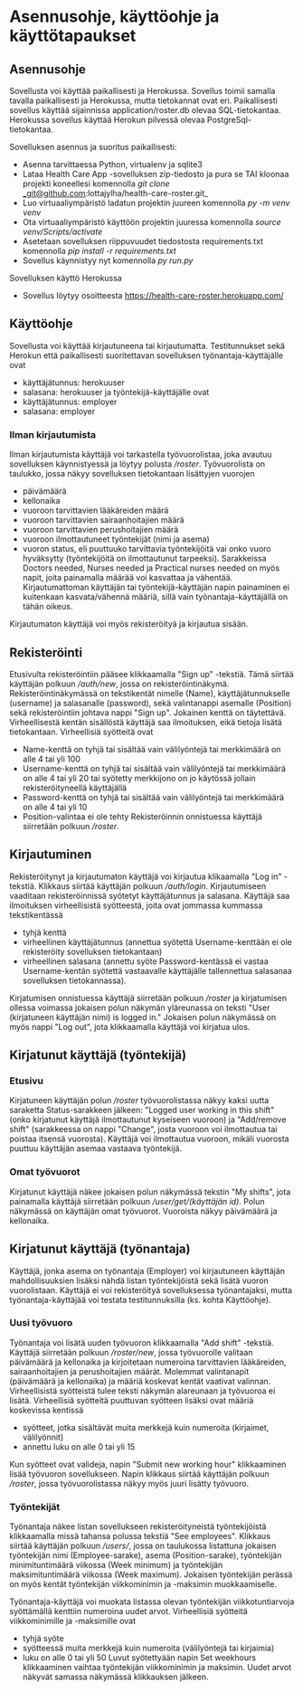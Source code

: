 # Asennusohje, käyttöohje ja käyttötapaukset

## Asennusohje

Sovellusta voi käyttää paikallisesti ja Herokussa. Sovellus toimii samalla tavalla paikallisesti ja Herokussa, mutta tietokannat ovat eri. Paikallisesti sovellus käyttää sijainnissa application/roster.db olevaa SQL-tietokantaa. Herokussa sovellus käyttää Herokun pilvessä olevaa PostgreSql-tietokantaa.

Sovelluksen asennus ja suoritus paikallisesti:
- Asenna tarvittaessa Python, virtualenv ja sqlite3
- Lataa Health Care App -sovelluksen zip-tiedosto ja pura se TAI kloonaa projekti koneellesi komennolla _git_ _clone_ _git@github.com:lottajylha/health-care-roster.git_
- Luo virtuaaliympäristö ladatun projektin juureen komennolla _py -m venv venv_
- Ota virtuaaliympäristö käyttöön projektin juuressa komennolla _source venv/Scripts/activate_
- Asetetaan sovelluksen riippuvuudet tiedostosta requirements.txt komennolla _pip_ _install_ _-r_ _requirements.txt_
- Sovellus käynnistyy nyt komennolla _py_ _run.py_

Sovelluksen käyttö Herokussa
- Sovellus löytyy osoitteesta <https://health-care-roster.herokuapp.com/>

## Käyttöohje

Sovellusta voi käyttää kirjautuneena tai kirjautumatta. Testitunnukset sekä Herokun että paikallisesti suoritettavan sovelluksen työnantaja-käyttäjälle ovat
- käyttäjätunnus: herokuuser
- salasana: herokuuser
ja työntekijä-käyttäjälle ovat
- käyttäjätunnus: employer
- salasana: employer

### Ilman kirjautumista
Ilman kirjautumista käyttäjä voi tarkastella työvuorolistaa, joka avautuu sovelluksen käynnistyessä ja löytyy polusta _/roster_. Työvuorolista on taulukko, jossa näkyy sovelluksen tietokantaan lisättyjen vuorojen
- päivämäärä
- kellonaika
- vuoroon tarvittavien lääkäreiden määrä
- vuoroon tarvittavien sairaanhoitajien määrä
- vuoroon tarvittavien perushoitajien määrä
- vuoroon ilmottautuneet työntekijät (nimi ja asema)
- vuoron status, eli puuttuuko tarvittavia työntekijöitä vai onko vuoro hyväksytty (työntekijöitä on ilmottautunut tarpeeksi).
Sarakkeissa Doctors needed, Nurses needed ja Practical nurses needed on myös napit, joita painamalla määrää voi kasvattaa ja vähentää. Kirjautumattoman käyttäjän tai työntekijä-käyttäjän napin painaminen ei kuitenkaan kasvata/vähennä määriä, sillä vain työnantaja-käyttäjällä on tähän oikeus.

Kirjautumaton käyttäjä voi myös rekisteröityä ja kirjautua sisään.

## Rekisteröinti

Etusivulta rekisteröintiin pääsee klikkaamalla "Sign up" -tekstiä. Tämä siirtää käyttäjän polkuun _/auth/new_, jossa on rekisteröintinäkymä. Rekisteröintinäkymässä on tekstikentät nimelle (Name), käyttäjätunnukselle (username) ja salasanalle (password), sekä valintanappi asemalle (Position) sekä rekisteröintiin johtava nappi "Sign up". Jokainen kenttä on täytettävä. Virheellisestä kentän sisällöstä käyttäjä saa ilmoituksen, eikä tietoja lisätä tietokantaan.
Virheellisiä syötteitä ovat
- Name-kenttä on tyhjä tai sisältää vain välilyöntejä tai merkkimäärä on alle 4 tai yli 100
- Username-kenttä on tyhjä tai sisältää vain välilyöntejä tai merkkimäärä on alle 4 tai yli 20 tai syötetty merkkijono on jo käytössä jollain rekisteröityneellä käyttäjällä
- Password-kenttä on tyhjä tai sisältää vain välilyöntejä tai merkkimäärä on alle 4 tai yli 10
- Position-valintaa ei ole tehty
Rekisteröinnin onnistuessa käyttäjä siirretään polkuun _/roster_.

## Kirjautuminen

Rekisteröitynyt ja kirjautumaton käyttäjä voi kirjautua klikaamalla "Log in" -tekstiä. Klikkaus siirtää käyttäjän polkuun _/auth/login_. Kirjautumiseen vaaditaan rekisteröinnissä syötetyt käyttäjätunnus ja salasana. Käyttäjä saa ilmoituksen virheellisistä syötteestä, joita ovat jommassa kummassa tekstikentässä
- tyhjä kenttä
- virheellinen käyttäjätunnus (annettua syötettä Username-kenttään ei ole rekisteröity sovelluksen tietokantaan)
- virheellinen salasana (annettu syöte Password-kentässä ei vastaa Username-kentän syötettä vastaavalle käyttäjälle tallennettua salasanaa sovelluksen tietokannassa).

Kirjatumisen onnistuessa käyttäjä siirretään polkuun _/roster_ ja kirjatumisen ollessa voimassa jokaisen polun näkymän yläreunassa on teksti "User (kirjatuneen käyttäjän nimi) is logged in." Jokaisen polun näkymässä on myös nappi "Log out", jota klikkaamalla käyttäjä voi kirjatua ulos.

## Kirjatunut käyttäjä (työntekijä)

### Etusivu

Kirjatuneen käyttäjän polun _/roster_ työvuorolistassa näkyy kaksi uutta saraketta Status-sarakkeen jälkeen: "Logged user working in this shift" (onko kirjatunut käyttäjä ilmottautunut kyseiseen vuoroon) ja "Add/remove shift" (sarakkeessa on nappi "Change", josta vuoroon voi ilmottautua tai poistaa itsensä vuorosta). Käyttäjä voi ilmottautua vuoroon, mikäli vuorosta puuttuu käyttäjän asemaa vastaava työntekijä.

### Omat työvuorot

Kirjatunut käyttäjä näkee jokaisen polun näkymässä tekstin "My shifts", jota painamalla käyttäjä siirretään polkuun _/user/get/(käyttäjän id)_. Polun näkymässä on käyttäjän omat työvuorot. Vuoroista näkyy päivämäärä ja kellonaika.

## Kirjatunut käyttäjä (työnantaja)

Käyttäjä, jonka asema on työnantaja (Employer) voi kirjautuneen käyttäjän mahdollisuuksien lisäksi nähdä listan työntekijöistä sekä lisätä vuoron vuorolistaan. Käyttäjä ei voi rekisteröityä sovelluksessa työnantajaksi, mutta työnantaja-käyttäjää voi testata testitunnuksilla (ks. kohta Käyttöohje).

### Uusi työvuoro

Työnantaja voi lisätä uuden työvuoron klikkaamalla "Add shift" -tekstiä. Käyttäjä siirretään polkuun _/roster/new_, jossa työvuorolle valitaan päivämäärä ja kellonaika ja kirjoitetaan numeroina tarvittavien lääkäreiden, sairaanhoitajien ja perushoitajien määrät. Molemmat valintanapit (päivämäärä ja kellonaika) ja määriä koskevat kentät vaativat valinnan. Virheellisistä syötteistä tulee teksti näkymän alareunaan ja työvuoroa ei lisätä. Virheellisiä syötteitä puuttuvan syötteen lisäksi ovat määriä koskevissa kentissä
- syötteet, jotka sisältävät muita merkkejä kuin numeroita (kirjaimet, välilyönnit)
- annettu luku on alle 0 tai yli 15

Kun syötteet ovat valideja, napin "Submit new working hour" klikkaaminen lisää työvuoron sovellukseen. Napin klikkaus siirtää käyttäjän polkuun _/roster_, jossa työvuorolistassa näkyy myös juuri lisätty työvuoro.

### Työntekijät

Työnantaja näkee listan sovellukseen rekisteröityneistä työntekijöistä klikkaamalla missä tahansa polussa tekstiä "See employees". Klikkaus siirtää käyttäjän polkuun _/users/_, jossa on taulukossa listattuna jokaisen työntekijän nimi (Employee-sarake), asema (Position-sarake), työntekijän minimituntimäärä viikossa (Week minimum) ja työntekijän maksimituntimäärä viikossa (Week maximum). Jokaisen työntekijän perässä on myös kentät työntekijän viikkominimin ja -maksimin muokkaamiselle.

Työnantaja-käyttäjä voi muokata listassa olevan työntekijän viikkotuntiarvoja syöttämällä kenttiin numeroina uudet arvot. Virheellisiä syötteitä viikkominimille ja -maksimille ovat
- tyhjä syöte
- syötteessä muita merkkejä kuin numeroita (välilyöntejä tai kirjaimia)
- luku on alle 0 tai yli 50
Luvut syötettyään napin Set weekhours klikkaaminen vaihtaa työntekijän viikkominimin ja maksimin. Uudet arvot näkyvät samassa näkymässä klikkauksen jälkeen.
